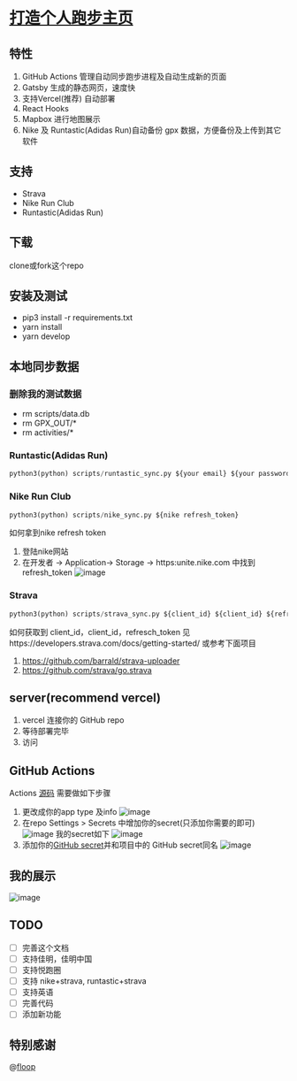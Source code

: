 # [打造个人跑步主页](https://yihong.run/running)

## 特性

1. GitHub Actions 管理自动同步跑步进程及自动生成新的页面
2. Gatsby 生成的静态网页，速度快
3. 支持Vercel(推荐) 自动部署
4. React Hooks
5. Mapbox 进行地图展示
6. Nike 及 Runtastic(Adidas Run)自动备份 gpx 数据，方便备份及上传到其它软件

## 支持

- Strava
- Nike Run Club
- Runtastic(Adidas Run)

## 下载
clone或fork这个repo

## 安装及测试

- pip3 install -r requirements.txt
- yarn install
- yarn develop

## 本地同步数据

### 删除我的测试数据

- rm scripts/data.db
- rm GPX_OUT/*
- rm activities/*

### Runtastic(Adidas Run)
```python
python3(python) scripts/runtastic_sync.py ${your email} ${your password}
```
### Nike Run Club
```python
python3(python) scripts/nike_sync.py ${nike refresh_token}
```
如何拿到nike refresh token
1. 登陆nike网站
2. 在开发者 -> Application-> Storage -> https:unite.nike.com 中找到refresh_token
![image](https://user-images.githubusercontent.com/15976103/94448123-23812b00-01dd-11eb-8143-4b0839c31d90.png)

### Strava
```python
python3(python) scripts/strava_sync.py ${client_id} ${client_id} ${refresch_token}
```
 如何获取到 client_id，client_id，refresch_token 见https://developers.strava.com/docs/getting-started/
 或参考下面项目
 1. https://github.com/barrald/strava-uploader
 2. https://github.com/strava/go.strava
 
## server(recommend vercel)

1. vercel 连接你的 GitHub repo
2. 等待部署完毕
3. 访问

## GitHub Actions 
Actions [源码](https://github.com/yihong0618/running_page/blob/master/.github/workflows/run_data_sync.yml)
需要做如下步骤
1. 更改成你的app type 及info
![image](https://user-images.githubusercontent.com/15976103/94450124-73f98800-01df-11eb-9b3c-ac1a6224f46f.png)
2. 在repo Settings > Secrets 中增加你的secret(只添加你需要的即可)
![image](https://user-images.githubusercontent.com/15976103/94450295-aacf9e00-01df-11eb-80b7-a92b9cd1461e.png)
我的secret如下
![image](https://user-images.githubusercontent.com/15976103/94451037-8922e680-01e0-11eb-9bb9-729f0eadcdb7.png)
3. 添加你的[GitHub secret](https://github.com/settings/tokens)并和项目中的 GitHub secret同名
![image](https://user-images.githubusercontent.com/15976103/94450721-2f222100-01e0-11eb-94a7-ef1f06fc0a59.png)

## 我的展示
![image](https://user-images.githubusercontent.com/15976103/87566339-775b9800-c6f5-11ea-803f-6c2f69801ee4.png)

## TODO

- [ ] 完善这个文档
- [ ] 支持佳明，佳明中国
- [ ] 支持悦跑圈
- [ ] 支持 nike+strava, runtastic+strava
- [ ] 支持英语
- [ ] 完善代码
- [ ] 添加新功能

## 特别感谢

@[floop](https://github.com/flopp)

